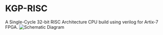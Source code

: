 # KGP-RISC
 A Single-Cycle 32-bit RISC Architecture CPU build using verilog for Artix-7 FPGA.
![Schematic Diagram]("Schematic_Diagram.jpg")
